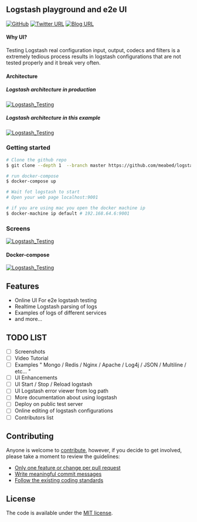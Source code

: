 
## Logstash playground and e2e UI

[![GitHub](https://img.shields.io/github/license/meabed/logstash-testing-e2e.svg?style=flat-square)](LICENSE.md)
[![Twitter URL](https://img.shields.io/twitter/url/meabed/logstash-testing-e2e.svg?style=flat-square)](https://twitter.com/share?url=https://meabed.com/blog/mastering-logstash-with-e2e-testing&text=Mastering%20Logstash%20with%20e2e%20testing%20@elastic%20@logstash)
[![Blog URL](https://img.shields.io/badge/blog-post-green.svg?style=flat-square)](https://meabed.com/blog/mastering-logstash-with-e2e-testing)

#### Why UI?
Testing Logstash real configuration input, output, codecs and filters is a extremely tedious process results in logstash configurations that are not tested properly and it break very often.
 
#### Architecture
##### Logstash architecture in production
<a href="#" target="_blank">
    <img src="https://image.ibb.co/f7DyMz/Screen_Shot_2018_10_03_at_4_10_27_PM.png" alt="Logstash_Testing" border="0">
</a>

##### Logstash architecture in this example
<a href="#" target="_blank">
    <img src="https://image.ibb.co/nPs3oe/Screen_Shot_2018_10_03_at_4_09_07_PM.png" alt="Logstash_Testing" border="0">
</a>


### Getting started
```bash
# Clone the github repo  
$ git clone --depth 1  --branch master https://github.com/meabed/logstash-testing-e2e.git

# run docker-compose
$ docker-compose up

# Wait fot logstash to start
# Open your web page localhost:9001

# if you are using mac you open the docker machine ip 
$ docker-machine ip default # 192.168.64.6:9001
```

### Screens
<a href="#" target="_blank">
    <img src="https://image.ibb.co/k3bt4K/output_rz6_Ml_U.gif" alt="Logstash_Testing" border="0">
</a>

#### Docker-compose
 
<a href="#" target="_blank">
    <img src="https://preview.ibb.co/cqsSWz/Screen_Shot_2018_10_03_at_3_14_06_PM.png" alt="Logstash_Testing" border="0">
</a>

## Features
- Online UI For e2e logstash testing
- Realtime Logstash parsing of logs
- Examples of logs of different services
- and more...

## TODO LIST
- [ ] Screenshots
- [ ] Video Tutorial
- [ ] Examples " Mongo / Redis / Nginx / Apache / Log4j / JSON / Multiline / etc... "
- [ ] UI Enhancements
- [ ] UI Start / Stop / Reload logstash 
- [ ] UI Logstash error viewer from log path 
- [ ] More documentation about using logstash
- [ ] Deploy on public test server
- [ ] Online editing of logstash configurations
- [ ] Contributors list 

## Contributing

Anyone is welcome to [contribute](CONTRIBUTING.md), however, if you decide to get involved, please take a moment to review the guidelines:

* [Only one feature or change per pull request](CONTRIBUTING.md#only-one-feature-or-change-per-pull-request)
* [Write meaningful commit messages](CONTRIBUTING.md#write-meaningful-commit-messages)
* [Follow the existing coding standards](CONTRIBUTING.md#follow-the-existing-coding-standards)

## License

The code is available under the [MIT license](LICENSE.md).
